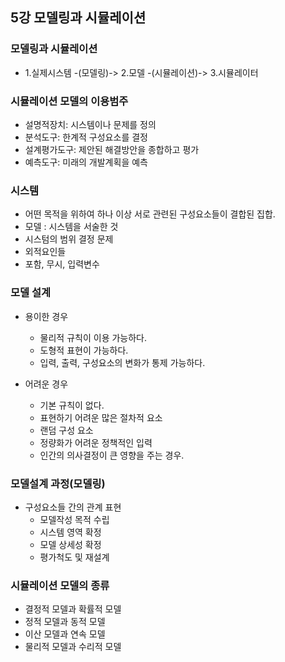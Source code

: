 ## 5강 모델링과 시뮬레이션
### 모델링과 시뮬레이션
- 1.실제시스템 -(모델링)-> 2.모델 -(시뮬레이션)-> 3.시뮬레이터

### 시뮬레이션 모델의 이용범주
- 설명적장치: 시스템이나 문제를 정의
- 분석도구: 한계적 구성요소를 결정
- 설계평가도구: 제안된 해결방안을 종합하고 평가
- 예측도구: 미래의 개발계획을 예측

### 시스템
-  어떤 목적을 위하여 하나 이상 서로 관련된 구성요소들이 결합된 집합.
-  모델 : 시스템을 서술한 것
-  시스텀의 범위 결정 문제
-  외적요인들
  - 포함, 무시, 입력변수

### 모델 설계
- 용이한 경우
  - 물리적 규칙이 이용 가능하다.
  - 도형적 표현이 가능하다.
  - 입력, 출력, 구성요소의 변화가 통제 가능하다.

- 어려운 경우
  - 기본 규칙이 없다.
  - 표현하기 어려운 많은 절차적 요소
  - 랜덤 구성 요소
  - 정량화가 어려운 정책적인 입력
  - 인간의 의사결정이 큰 영향을 주는 경우.

### 모델설계 과정(모델링)
- 구성요소들 간의 관계 표현
  - 모델작성 목적 수립
  - 시스템 영역 확정
  - 모델 상세성 확정
  - 평가척도 및 재설계

### 시뮬레이션 모델의 종류
- 결정적 모델과 확률적 모델
- 정적 모델과 동적 모델
- 이산 모델과 연속 모델
- 물리적 모델과 수리적 모델 
